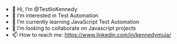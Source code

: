 - 👋 Hi, I’m @TestlioKennedy
- 👀 I’m interested in Test Automation
- 🌱 I’m currently learning JavaScript Test Automation
- 💞️ I’m looking to collaborate on Javascript projects
- 📫 How to reach me: https://www.linkedin.com/in/kennedymuia/

<!---
TestlioKennedy/TestlioKennedy is a ✨ special ✨ repository because its `README.md` (this file) appears on your GitHub profile.
You can click the Preview link to take a look at your changes.
--->
